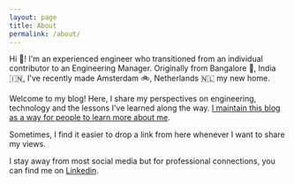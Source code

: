 ```yaml
---
layout: page
title: About
permalink: /about/
---
```


Hi 👋!  I'm an experienced engineer who transitioned from an individual contributor to an Engineering Manager. Originally from Bangalore 🌳, India 🇮🇳, I've recently made Amsterdam 🚲, Netherlands 🇳🇱  my new home.

Welcome to my blog! Here, I share my perspectives on engineering, technology and the lessons I've learned along the way. [I maintain this blog as a way for people to learn more about me](/2024/01/07/my-social-media-engagement-model).

Sometimes, I find it easier to drop a link from here whenever I want to share my views.

I stay away from most social media but for professional connections, you can find me on [Linkedin](https://www.linkedin.com/in/ashwnacharya). 
